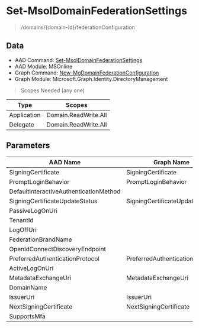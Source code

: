 # Set-MsolDomainFederationSettings

> /domains/{domain-id}/federationConfiguration

## Data

+ AAD Command: [Set-MsolDomainFederationSettings](https://docs.microsoft.com/en-us/powershell/module/MSOnline/Set-MsolDomainFederationSettings)
+ AAD Module: MSOnline
+ Graph Command: [New-MgDomainFederationConfiguration](https://docs.microsoft.com/en-us/powershell/module/Microsoft.Graph.Identity.DirectoryManagement/New-MgDomainFederationConfiguration)
+ Graph Module: Microsoft.Graph.Identity.DirectoryManagement

> Scopes Needed (any one)

|Type|Scopes|
|---|---|
|Application|Domain.ReadWrite.All|
|Delegate|Domain.ReadWrite.All|

## Parameters

|AAD Name|Graph Name|AAD Type|Graph Type|Infos|
|---|---|---|---|---|
|SigningCertificate|SigningCertificate|System.String|System.String||
|PromptLoginBehavior|PromptLoginBehavior|System.Nullable/Microsoft.Online.Administration.PromptLoginBehavior|System.String||
|DefaultInteractiveAuthenticationMethod||System.String|||
|SigningCertificateUpdateStatus|SigningCertificateUpdateStatus|Microsoft.Online.Administration.SigningCertificateUpdateStatus|Microsoft.Graph.PowerShell.Models.IMicrosoftGraphSigningCertificateUpdateStatus||
|PassiveLogOnUri||System.String|||
|TenantId||System.Nullable/System.Guid|||
|LogOffUri||System.String|||
|FederationBrandName||System.String|||
|OpenIdConnectDiscoveryEndpoint||System.String|||
|PreferredAuthenticationProtocol|PreferredAuthenticationProtocol|System.Nullable/Microsoft.Online.Administration.AuthenticationProtocol|System.String||
|ActiveLogOnUri||System.String|||
|MetadataExchangeUri|MetadataExchangeUri|System.String|System.String||
|DomainName||System.String|||
|IssuerUri|IssuerUri|System.String|System.String||
|NextSigningCertificate|NextSigningCertificate|System.String|System.String||
|SupportsMfa||System.Nullable/System.Boolean|||

